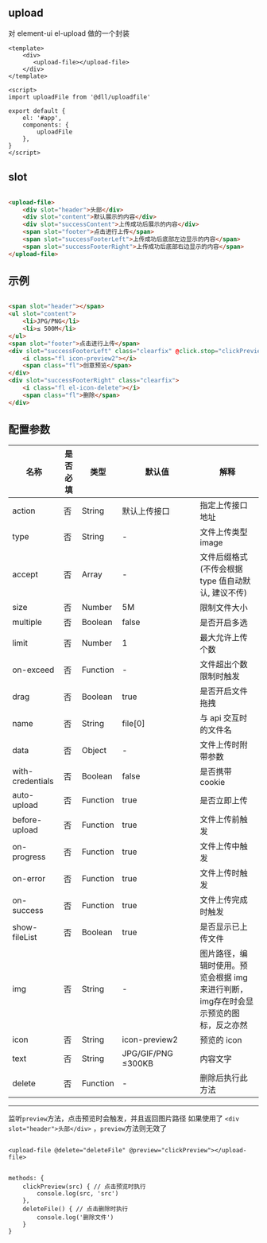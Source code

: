 ## upload

对 element-ui  el-upload 做的一个封装

```
<template>
    <div>
       <upload-file></upload-file>
    </div>
</template>

<script>
import uploadFile from '@dll/uploadfile'

export default {
    el: '#app',
    components: {
        uploadFile
    },
}
</script>

```

## slot

```html

<upload-file>
    <div slot="header">头部</div>
    <div slot="content">默认展示的内容</div>
    <div slot="successContent">上传成功后展示的内容</div>
    <span slot="footer">点击进行上传</span>
    <span slot="successFooterLeft">上传成功后底部左边显示的内容</span>
    <span slot="successFooterRight">上传成功后底部右边显示的内容</span>
</upload-file>

```


## 示例

```html

<span slot="header"></span>
<ul slot="content">
    <li>JPG/PNG</li>
    <li>≤ 500M</li>
</ul>
<span slot="footer">点击进行上传</span>
<div slot="successFooterLeft" class="clearfix" @click.stop="clickPreview">
    <i class="fl icon-preview2"></i>
    <span class="fl">创意预览</span>
</div>
<div slot="successFooterRight" class="clearfix">
    <i class="fl el-icon-delete"></i>
    <span class="fl">删除</span>
</div>

```


## 配置参数

名称| 是否必填 |  类型 | 默认值 | 解释 
---| --- | --- | ---  | --- 
action | 否 | String | 默认上传接口 | 指定上传接口地址
type | 否  | String  | - | 文件上传类型 image || video || text
accept| 否 | Array | - | 文件后缀格式(不传会根据 type 值自动默认, 建议不传)
size | 否 | Number | 5M | 限制文件大小
multiple | 否  | Boolean  | false |  是否开启多选
limit | 否  | Number  | 1 |  最大允许上传个数
on-exceed | 否  | Function  | - |  文件超出个数限制时触发
drag | 否  | Boolean  | true |  是否开启文件拖拽
name | 否 | String | file[0] | 与 api 交互时的文件名
data | 否 | Object | - | 文件上传时附带参数
with-credentials | 否 | Boolean | false | 是否携带cookie
auto-upload | 否 | Function | true | 是否立即上传
before-upload | 否 | Function | true | 文件上传前触发
on-progress | 否 | Function | true | 文件上传中触发
on-error | 否 | Function | true | 文件上传时触发
on-success | 否 | Function | true | 文件上传完成时触发
show-fileList | 否 |  Boolean | true | 是否显示已上传文件
img | 否 | String | - | 图片路径，编辑时使用。预览会根据 img 来进行判断，img存在时会显示预览的图标，反之亦然
icon | 否 | String | icon-preview2 | 预览的 icon
text | 否 | String | JPG/GIF/PNG　　≤300KB | 内容文字
delete | 否 | Function | - | 删除后执行此方法


---


监听`preview`方法，点击预览时会触发，并且返回图片路径
如果使用了 `<div slot="header">头部</div>` ，`preview`方法则无效了

```

<upload-file @delete="deleteFile" @preview="clickPreview"></upload-file>

```


```

methods: {
    clickPreview(src) { // 点击预览时执行
        console.log(src, 'src')
    },
    deleteFile() { // 点击删除时执行
        console.log('删除文件')
    }
}

```

